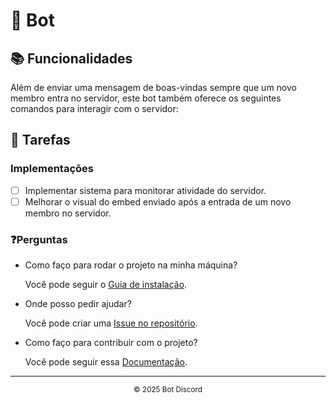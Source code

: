 # 👾 Bot

## 📚 Funcionalidades

Além de enviar uma mensagem de boas-vindas sempre que um novo membro entra no servidor, este bot também oferece os seguintes comandos para interagir com o servidor:

## 📝 Tarefas

### Implementações

- [ ] Implementar sistema para monitorar atividade do servidor.
- [ ] Melhorar o visual do embed enviado após a entrada de um novo membro no servidor.

### ❓Perguntas

- Como faço para rodar o projeto na minha máquina?

  Você pode seguir o [Guia de instalação]().

- Onde posso pedir ajudar?

  Você pode criar uma [Issue no repositório]().

- Como faço para contribuir com o projeto?

  Você pode seguir essa [Documentação](https://docs.github.com/pt/get-started/exploring-projects-on-github/contributing-to-a-project).

---

<div align="center">
  <sub>© 2025 Bot Discord</sub>
</div>
